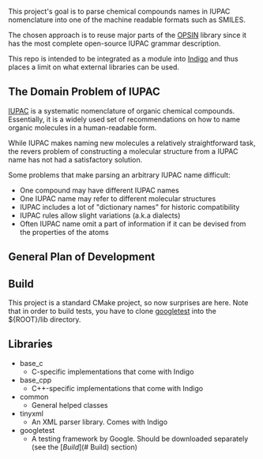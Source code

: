 This project's goal is to parse chemical compounds names in IUPAC nomenclature into one of the machine readable formats such as SMILES.

The chosen approach is to reuse major parts of the [OPSIN](https://bitbucket.org/dan2097/opsin/) library since it has the most complete open-source IUPAC grammar description.

This repo is intended to be integrated as a module into [Indigo](https://github.com/epam/Indigo) and thus places a limit on what external libraries can be used.

## The Domain Problem of IUPAC

[IUPAC](https://en.wikipedia.org/wiki/IUPAC_nomenclature_of_organic_chemistry) is a systematic nomenclature of organic chemical compounds. Essentially, it is a widely used set of recommendations on how to name organic molecules in a human-readable form.

While IUPAC makes naming new molecules a relatively straightforward task, the revers problem of constructing a molecular structure from a IUPAC name has not had a satisfactory solution.

Some problems that make parsing an arbitrary IUPAC name difficult:
- One compound may have different IUPAC names
- One IUPAC name may refer to different molecular structures
- IUPAC includes a lot of "dictionary names" for historic compatibility
- IUPAC rules allow slight variations (a.k.a dialects)
- Often IUPAC name omit a part of information if it can be devised from the properties of the atoms


## General Plan of Development



## Build

This project is a standard CMake project, so now surprises are here. Note that in order to build tests, you have to clone [googletest](https://github.com/google/googletest.git) into the ${ROOT}/lib directory.

## Libraries

- base_c
  - C-specific implementations that come with Indigo
- base_cpp
  - C++-specific implementations that come with Indigo
- common
  - General helped classes
- tinyxml
  - An XML parser library. Comes with Indigo
- googletest
  - A testing framework by Google. Should be downloaded separately (see the [*Build*](# Build) section)

##